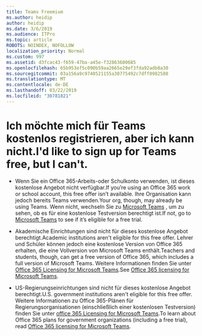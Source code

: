 ```yaml
---
title: Teams Freemium
ms.author: heidip
author: heidip
ms.date: 3/6/2019
ms.audience: ITPro
ms.topic: article
ROBOTS: NOINDEX, NOFOLLOW
localization_priority: Normal
ms.custom: 997
ms.assetid: d3fcac43-f659-47ba-a45e-f32863680685
ms.openlocfilehash: 65b953ef5c090b59aa2665e29ef3fda92adb8a30
ms.sourcegitcommit: 03a156a9c9740521155a30775492c7dff0982588
ms.translationtype: MT
ms.contentlocale: de-DE
ms.lasthandoff: 03/22/2019
ms.locfileid: "30781821"
---
```

# <a name="id-like-to-sign-up-for-teams-free-but-i-cant"></a><span data-ttu-id="12d4a-102">Ich möchte mich für Teams kostenlos registrieren, aber ich kann nicht.</span><span class="sxs-lookup"><span data-stu-id="12d4a-102">I'd like to sign up for Teams free, but I can't.</span></span>

- <span data-ttu-id="12d4a-103">Wenn Sie ein Office 365-Arbeits-oder Schulkonto verwenden, ist dieses ﻿kostenlose Angebot nicht verfügbar.</span><span class="sxs-lookup"><span data-stu-id="12d4a-103">If you’re using an Office 365 work or school account, this free offer isn’t available.</span></span> <span data-ttu-id="12d4a-104">Ihre Organisation kann jedoch bereits Teams verwenden.</span><span class="sxs-lookup"><span data-stu-id="12d4a-104">Your org, though, may already be using Teams.</span></span> <span data-ttu-id="12d4a-105">Wenn nicht, wechseln Sie zu [Microsoft Teams](https://products.office.com/en-us/microsoft-teams/group-chat-software) , um zu sehen, ob es für eine ﻿kostenlose Testversion berechtigt ist.</span><span class="sxs-lookup"><span data-stu-id="12d4a-105">If not, go to [Microsoft Teams](https://products.office.com/en-us/microsoft-teams/group-chat-software) to see if it’s eligible for a free trial.</span></span>

- <span data-ttu-id="12d4a-106">Akademische Einrichtungen sind nicht für dieses ﻿kostenlose Angebot berechtigt.</span><span class="sxs-lookup"><span data-stu-id="12d4a-106">Academic institutions aren't eligible for this free offer.</span></span> <span data-ttu-id="12d4a-107">Lehrer und Schüler können jedoch eine ﻿kostenlose Version von Office 365 erhalten, die eine Vollversion von Microsoft Teams enthält.</span><span class="sxs-lookup"><span data-stu-id="12d4a-107">Teachers and students, though, can get a free version of Office 365, which includes a full version of Microsoft Teams.</span></span> <span data-ttu-id="12d4a-108">Weitere Informationen finden Sie unter [Office 365 Licensing for Microsoft Teams](https://docs.microsoft.com/microsoftteams/office-365-licensing).</span><span class="sxs-lookup"><span data-stu-id="12d4a-108">See [Office 365 licensing for Microsoft Teams](https://docs.microsoft.com/microsoftteams/office-365-licensing).</span></span>

- <span data-ttu-id="12d4a-109">US-Regierungseinrichtungen sind nicht für dieses ﻿kostenlose Angebot berechtigt.</span><span class="sxs-lookup"><span data-stu-id="12d4a-109">U.S. government institutions aren't eligible for this free offer.</span></span> <span data-ttu-id="12d4a-110">Weitere Informationen zu Office 365-Plänen für Regierungsorganisationen (einschließlich einer kostenlosen Testversion) finden Sie unter [office 365 Licensing for Microsoft Teams](https://docs.microsoft.com/microsoftteams/office-365-licensing).</span><span class="sxs-lookup"><span data-stu-id="12d4a-110">To learn about Office 365 plans for government organizations (including a free trial), read [Office 365 licensing for Microsoft Teams](https://docs.microsoft.com/microsoftteams/office-365-licensing).</span></span>


